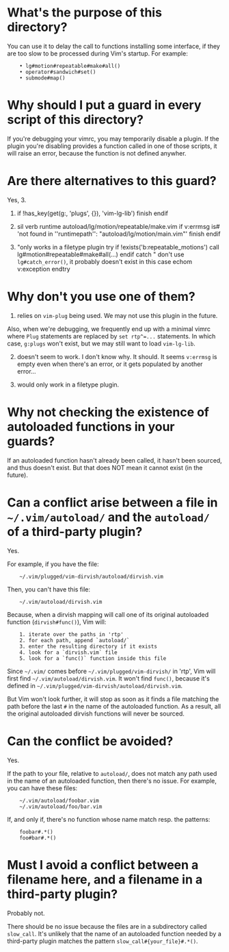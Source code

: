 # What's the purpose of this directory?

You can use it to delay the call to functions installing some interface, if they
are too slow to be processed during Vim's startup.
For example:

        • lg#motion#repeatable#make#all()
        • operator#sandwich#set()
        • submode#map()

##
# Why should I put a guard in every script of this directory?

If you're debugging your vimrc, you may temporarily disable a plugin.
If  the plugin  you're disabling  provides  a function  called in  one of  those
scripts, it will raise an error, because the function is not defined anywher.

# Are there alternatives to this guard?

Yes, 3.

1.
    if !has_key(get(g:, 'plugs', {}), 'vim-lg-lib')
        finish
    endif

2.
    sil verb runtime autoload/lg/motion/repeatable/make.vim
    if v:errmsg is# 'not found in ''runtimepath'': "autoload/lg/motion/main.vim"'
        finish
    endif

3.
    "only works in a filetype plugin
    try
        if !exists('b:repeatable_motions')
            call lg#motion#repeatable#make#all(...)
        endif
    catch
        " don't use `lg#catch_error()`, it probably doesn't exist in this case
        echom v:exception
    endtry

# Why don't you use one of them?

1. relies on `vim-plug` being used.
We may not use this plugin in the future.

Also, when  we're debugging, we frequently  end up with a  minimal vimrc where
`Plug` statements are replaced by `set rtp^=...` statements.
In which case, `g:plugs` won't exist, but we may still want to load `vim-lg-lib`.

2. doesn't seem to work.
I don't know why. It should.
It seems `v:errmsg` is empty even when  there's an error, or it gets populated
by another error...

3. would only work in a filetype plugin.

# Why not checking the existence of autoloaded functions in your guards?

If an  autoloaded function hasn't already  been called, it hasn't  been sourced,
and thus doesn't exist.
But that does NOT mean it cannot exist (in the future).

##
# Can a conflict arise between a file in `~/.vim/autoload/` and the `autoload/` of a third-party plugin?

Yes.

For example, if you have the file:

        ~/.vim/plugged/vim-dirvish/autoload/dirvish.vim

Then, you can't have this file:

        ~/.vim/autoload/dirvish.vim

Because,  when a  dirvish  mapping  will call  one  of  its original  autoloaded
function (`dirvish#func()`), Vim will:

        1. iterate over the paths in 'rtp'
        2. for each path, append `autoload/`
        3. enter the resulting directory if it exists
        4. look for a `dirvish.vim` file
        5. look for a `func()` function inside this file

Since `~/.vim/` comes before `~/.vim/plugged/vim-dirvish/` in 'rtp',
Vim will first find `~/.vim/autoload/dirvish.vim`.
It won't find `func()`, because it's defined in `~/.vim/plugged/vim-dirvish/autoload/dirvish.vim`.

But Vim won't look further, it will stop as soon as it finds a file matching the
path before the last `#` in the name of the autoloaded function.
As a result, all the original autoloaded dirvish functions will never be sourced.

# Can the conflict be avoided?

Yes.

If the path to your file, relative  to `autoload/`, does not match any path used
in the name of an autoloaded function, then there's no issue.
For example, you can have these files:

        ~/.vim/autoload/foobar.vim
        ~/.vim/autoload/foo/bar.vim

If, and only if, there's no function whose name match resp. the patterns:

        foobar#.*()
        foo#bar#.*()

# Must I avoid a conflict between a filename here, and a filename in a third-party plugin?

Probably not.

There  should  be no  issue  because  the files  are  in  a subdirectory  called
`slow_call`.
It's unlikely  that the name of  an autoloaded function needed  by a third-party
plugin matches the pattern `slow_call#{your_file}#.*()`.

